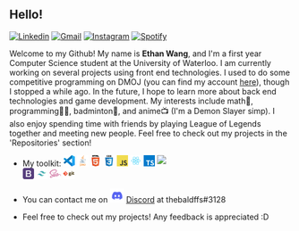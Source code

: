 ## Hello!

[![Linkedin](https://img.shields.io/badge/-LinkedIn-blue?style=flat&logo=Linkedin&logoColor=white)](https://www.linkedin.com/in/ethan-wang-3a5506217/)
[![Gmail](https://img.shields.io/badge/-Gmail-ea4335?style=flat&logo=Gmail&logoColor=white)](mailto:ethanwang1203@gmail.com)
[![Instagram](https://img.shields.io/badge/-Instagram-fd01c1?style=flat&labelColor=fd01c1&logo=instagram&logoColor=white)](https://www.instagram.com/baldndumbethan/)
[![Spotify](https://img.shields.io/badge/-Spotify-1dd05d?style=flat&logo=Spotify&logoColor=white)](https://open.spotify.com/user/awesomethan1026?si=2a3b5aae60584ae0)

Welcome to my Github! My name is **Ethan Wang**, and I'm a first year Computer Science student at the University of Waterloo. I am currently working on several projects using front end technologies. I used to do some competitive programming on DMOJ (you can find my account [here](https://dmoj.ca/user/Awesomethan)), though I stopped a while ago. In the future, I hope to learn more about back end technologies and game development. My interests include math🔢, programming🧑‍💻, badminton🏸, and anime📺 (I'm a Demon Slayer simp). I also enjoy spending time with friends by playing League of Legends together and meeting new people. Feel free to check out my projects in the 'Repositories' section!

<img align= "right" width= "240" src= "https://www.icegif.com/wp-content/uploads/2022/01/icegif-936.gif"/>


- My toolkit: <code><img height="20" src="https://raw.githubusercontent.com/github/explore/80688e429a7d4ef2fca1e82350fe8e3517d3494d/topics/visual-studio-code/visual-studio-code.png"></code>
<code><img height="20" src="https://raw.githubusercontent.com/github/explore/80688e429a7d4ef2fca1e82350fe8e3517d3494d/topics/java/java.png"></code>
<code><img height="20" src="https://raw.githubusercontent.com/github/explore/80688e429a7d4ef2fca1e82350fe8e3517d3494d/topics/html/html.png"></code>
<code><img height="20" src="https://raw.githubusercontent.com/github/explore/80688e429a7d4ef2fca1e82350fe8e3517d3494d/topics/css/css.png"></code>
<code><img height="20" src="https://raw.githubusercontent.com/github/explore/80688e429a7d4ef2fca1e82350fe8e3517d3494d/topics/javascript/javascript.png"></code>
<code><img height="20" src="https://raw.githubusercontent.com/github/explore/80688e429a7d4ef2fca1e82350fe8e3517d3494d/topics/react/react.png"></code>
<code><img height="20" src="https://raw.githubusercontent.com/github/explore/80688e429a7d4ef2fca1e82350fe8e3517d3494d/topics/typescript/typescript.png"></code>
<code><img height="20" src="https://raw.githubusercontent.com/github/explore/80688e429a7d4ef2fca1e82350fe8e3517d3494d/topics/bootstrap/bootstrap.png"></code>
<code><img height="20" src="https://raw.githubusercontent.com/github/explore/80688e429a7d4ef2fca1e82350fe8e3517d3494d/topics/tailwind/tailwind.png"></code>
<code><img height="20" src="https://raw.githubusercontent.com/github/explore/80688e429a7d4ef2fca1e82350fe8e3517d3494d/topics/sass/sass.png"></code>
<code><img height="20" src="https://raw.githubusercontent.com/github/explore/80688e429a7d4ef2fca1e82350fe8e3517d3494d/topics/git/git.png"></code>

- You can contact me on <a><img height="25" src="https://raw.githubusercontent.com/github/explore/80688e429a7d4ef2fca1e82350fe8e3517d3494d/topics/discord/discord.png"> [Discord](https://discord.com/) at thebaldffs#3128 </a>

- Feel free to check out my projects! Any feedback is appreciated :D
